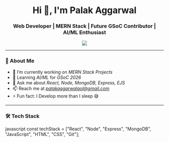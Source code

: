 <h1 align="center">Hi 👋, I'm Palak Aggarwal</h1>
<h3 align="center">Web Developer | MERN Stack | Future GSoC Contributor | AI/ML Enthusiast</h3>

<p align="center">
  <img src="https://readme-typing-svg.herokuapp.com/?lines=Full+Stack+Web+Developer;React.js+%7C+Node.js+%7C+MongoDB;Open+Source+Contributor;Lifelong+Learner&center=true&width=500&height=45">
</p>

---

### 🧠 About Me

- 🔭 I’m currently working on *MERN Stack Projects*
- 🌱 Learning *AI/ML* for *GSoC 2026*
- 💬 Ask me about *React, Node, MongoDB, Express, EJS*
- 📫 Reach me at *[palakaggarwalaol@gmail.com](mailto:palakaggarwalaol@gmail.com)*  
- ⚡ Fun fact: I Develop more than I sleep 😅

---

### 🛠 Tech Stack

javascript
const techStack = ["React", "Node", "Express", "MongoDB", "JavaScript", "HTML", "CSS", "Git"];
